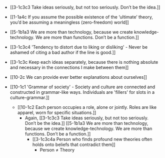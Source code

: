 - [[3-1c3c3 Take ideas seriously, but not too seriously. Don’t be the idea.]]
- [[1-1a4c If you assume the possible existence of the ‘ultimate’ theory, you’d be assuming a meaningless (zero-freedom) world]]
- [[5-1b1a3 We are more than technology, because we create knowledge-technology. We are more than functions. Don’t be a function.]]
- [[3-1c3c4 'Tendency to distort due to liking or disliking' - Never be ashamed of citing a bad author if the line is good.]]
- [[3-1c3c Keep each ideas separately, because there is nothing absolute and necessary in the connections I make between them]]

- [[10-2c We can provide ever better explanations about ourselves]]

- [[10-1c1 'Grammar of society' - Society and culture are connected and constructed in grammar-like ways. Individuals are 'fillers' for slots in a culture-grammar.]]
	- [[10-1c2 Each person occupies a role, alone or jointly. Roles are like apparel, worn for specific situations.]]
		- Again, [[3-1c3c3 Take ideas seriously, but not too seriously. Don’t be the idea.]] [[5-1b1a3 We are more than technology, because we create knowledge-technology. We are more than functions. Don’t be a function.]]
			- [[3-1c3c4a Person who finds profound new theories often holds onto beliefs that contradict them]]
				- Person ≠ Theory
